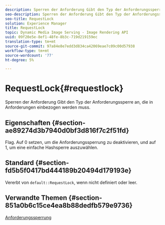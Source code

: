 ```yaml
---
description: Sperren der Anforderung Gibt den Typ der Anforderungssperre an, die in Anforderungen einbezogen werden muss.
seo-description: Sperren der Anforderung Gibt den Typ der Anforderungssperre an, die in Anforderungen einbezogen werden muss.
seo-title: RequestLock
solution: Experience Manager
title: RequestLock
topic: Dynamic Media Image Serving - Image Rendering API
uuid: 09f20e5e-8ef1-48fe-8b3c-719d219159ec
translation-type: tm+mt
source-git-commit: 97a84e8e7edd3d834ca42069eae7c09c00d57938
workflow-type: tm+mt
source-wordcount: '77'
ht-degree: 5%

---
```



# RequestLock{#requestlock}

Sperren der Anforderung Gibt den Typ der Anforderungssperre an, die in Anforderungen einbezogen werden muss.

## Eigenschaften {#section-ae89274d3b7940d0bf3d816f7c2f51fd}

Flag. Auf 0 setzen, um die Anforderungssperrung zu deaktivieren, und auf 1, um eine einfache Hashsperre auszuwählen.

## Standard {#section-fd5b5f0417bd444189b20494d179193e}

Vererbt von `default::RequestLock`, wenn nicht definiert oder leer.

## Verwandte Themen {#section-851a0b6c15ce4ea8b88dedfb579e9736}

[Anforderungssperrung](../../../../../is-api/image-catalog/image-serving-api-ref/c-image-catalog-reference/c-attributes-reference/r-requestlock.md#reference-8bbe2f581be847d3b9fa123e8e5e94b0)
